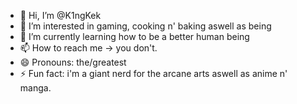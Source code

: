 - 👋 Hi, I’m @K1ngKek
- 👀 I’m interested in gaming, cooking n' baking aswell as being 
- 🌱 I’m currently learning how to be a better human being
- 📫 How to reach me -> you don't.
- 😄 Pronouns: the/greatest
- ⚡ Fun fact: i'm a giant nerd for the arcane arts aswell as anime n' manga.

<!---
K1ngKek/K1ngKek is a ✨ special ✨ repository because its `README.md` (this file) appears on your GitHub profile.
You can click the Preview link to take a look at your changes.
--->
